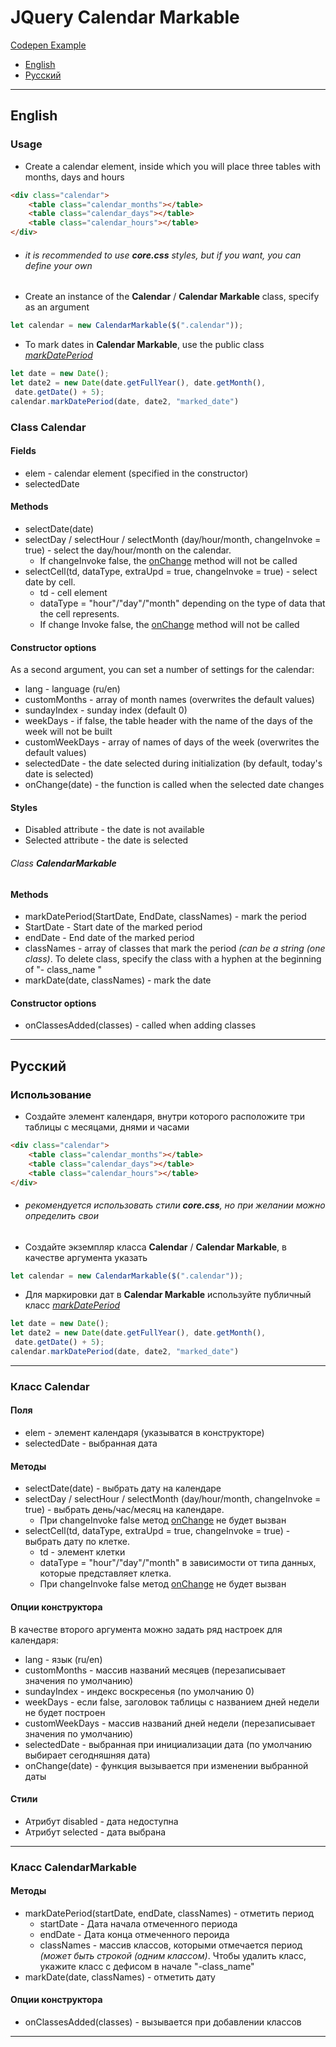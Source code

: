 # JQuery Calendar Markable
 
[Codepen Example](https://codepen.io/afanasiythecat/pen/gOWxMor)

- [English](#eng)
- [Русский](#rus)

____
<a name="eng"></a> 
## English
### Usage
- Create a calendar element, inside which you will place three tables with months, days and hours
```html
<div class="calendar">
    <table class="calendar_months"></table>
    <table class="calendar_days"></table>
    <table class="calendar_hours"></table>
</div>
```
- ###### it is recommended to use **core.css** styles, but if you want, you can define your own
- Create an instance of the **Calendar** / **Calendar Markable** class, specify as an argument
```JavaScript
let calendar = new CalendarMarkable($(".calendar"));
```
- To mark dates in **Calendar Markable**, use the public class *[markDatePeriod](#eng_markDatePeriod)*
```JavaScript
let date = new Date();
let date2 = new Date(date.getFullYear(), date.getMonth(),
 date.getDate() + 5);
calendar.markDatePeriod(date, date2, "marked_date")
```
### Class **Calendar**
#### Fields
- elem - calendar element (specified in the constructor)
- selectedDate
#### Methods
- selectDate(date)
- selectDay / selectHour / selectMonth (day/hour/month, changeInvoke = true) - select the day/hour/month on the calendar.
    - If changeInvoke false, the [onChange](#end_onChange) method will not be called
- selectCell(td, dataType, extraUpd = true, changeInvoke = true) - select date by cell.
    - td - cell element
    - dataType = "hour"/"day"/"month" depending on the type of data that the cell represents.
    - If change Invoke false, the [onChange](#end_onChange) method will not be called
#### Constructor options
As a second argument, you can set a number of settings for the calendar:
- lang - language (ru/en)
- customMonths - array of month names (overwrites the default values)
- sundayIndex - sunday index (default 0)
- weekDays - if false, the table header with the name of the days of the week will not be built
- customWeekDays - array of names of days of the week (overwrites the default values)
- selectedDate - the date selected during initialization (by default, today's date is selected)
<a name="end_onChange"></a>
- onChange(date) - the function is called when the selected date changes
#### Styles
- Disabled attribute - the date is not available
- Selected attribute - the date is selected

###### Class **CalendarMarkable**
#### Methods
<a name="eng_markDatePeriod"></a>
- markDatePeriod(StartDate, EndDate, classNames) - mark the period
- StartDate - Start date of the marked period
- endDate - End date of the marked period
- classNames - array of classes that mark the period *(can be a string (one class)*. To delete
class, specify the class with a hyphen at the beginning of "- class_name "
- markDate(date, classNames) - mark the date
#### Constructor options
- onClassesAdded(classes) - called when adding classes
____
## Русский

<a name="rus"></a> 
### Использование
- Создайте элемент календаря, внутри которого расположите три таблицы с месяцами, днями и часами
```html
<div class="calendar">
    <table class="calendar_months"></table>
    <table class="calendar_days"></table>
    <table class="calendar_hours"></table>
</div>
```
- ###### рекомендуется использовать стили **core.css**, но при желании можно определить свои
- Создайте экземпляр класса **Calendar** / **Calendar Markable**, в качестве аргумента указать 
```JavaScript
let calendar = new CalendarMarkable($(".calendar"));
```
- Для маркировки дат в **Calendar Markable** используйте публичный класс *[markDatePeriod](#rus_markDatePeriod)*
```JavaScript
let date = new Date();
let date2 = new Date(date.getFullYear(), date.getMonth(),
 date.getDate() + 5);
calendar.markDatePeriod(date, date2, "marked_date")
```
___
### Класс **Calendar**
#### Поля
- elem - элемент календаря (указыватся в конструкторе)
- selectedDate - выбранная дата
#### Методы
- selectDate(date) - выбрать дату на календаре
- selectDay / selectHour / selectMonth (day/hour/month, changeInvoke = true) - выбрать день/час/месяц на календаре. 
    - При changeInvoke false метод [onChange](#rus_onChange) не будет вызван
- selectCell(td, dataType, extraUpd = true, changeInvoke = true) - выбрать дату по клетке.
    - td - элемент клетки
    - dataType = "hour"/"day"/"month" в зависимости от типа данных, которые представляет клетка.
    - При changeInvoke false метод [onChange](#rus_onChange) не будет вызван
#### Опции конструктора
В качестве второго аргумента можно задать ряд настроек для календаря:
- lang - язык (ru/en)
- customMonths - массив названий месяцев (перезаписывает значения по умолчанию)
- sundayIndex - индекс воскресенья (по умолчанию 0)
- weekDays - если false, заголовок таблицы с названием дней недели не будет построен
- customWeekDays - массив названий дней недели (перезаписывает значения по умолчанию)
- selectedDate - выбранная при инициализации дата (по умолчанию выбирает сегодняшняя дата)
<a name="rus_onChange"></a> 
- onChange(date) - функция вызывается при изменении выбранной даты
#### Стили
- Атрибут disabled - дата недоступна
- Атрибут selected - дата выбрана

___
### Класс **CalendarMarkable**
#### Методы
<a name="rus_markDatePeriod"></a> 
- markDatePeriod(startDate, endDate, classNames) - отметить период
    - startDate - Дата начала отмеченного периода
    - endDate - Дата конца отмеченного пероида
    - classNames - массив классов, которыми отмечается период *(может быть строкой (одним классом)*. Чтобы удалить
    класс, укажите класс с дефисом в начале "-class_name"
- markDate(date, classNames) - отметить дату
#### Опции конструктора
- onClassesAdded(classes) - вызывается при добавлении классов
___